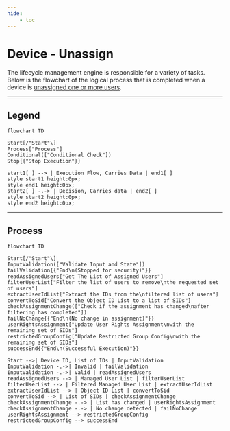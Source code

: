 ```yaml
---
hide:
    - toc
---
```

# Device - Unassign

The lifecycle management engine is responsible for a variety of tasks. Below is the flowchart of the logical process that is completed when a device is [unassigned one or more users](../../../Getting-Started/Usage-Guide/Lifecycle-Management/Device/3-Unassign.md).

---

## Legend

``` mermaid
flowchart TD

Start[/"Start"\]
Process["Process"]
Conditional(["Conditional Check"])
Stop{{"Stop Execution"}}

start1[ ] --> | Execution Flow, Carries Data | end1[ ]
style start1 height:0px;
style end1 height:0px;
start2[ ] -.-> | Decision, Carries data | end2[ ]
style start2 height:0px;
style end2 height:0px;
```

---

## Process

``` mermaid
flowchart TD

Start[/"Start"\]
InputValidation(["Validate Input and State"])
failValidation{{"End\n(Stopped for security)"}}
readAssignedUsers["Get The List of Assigned Users"]
filterUserList["Filter the list of users to remove\nthe requested set of users"]
extractUserIdList["Extract the IDs from the\nfiltered list of users"]
convertToSid["Convert the Object ID List to a list of SIDs"]
checkAssignmentChange(["Check if the assignment has changed\nafter filtering has completed"])
failNoChange{{"End\n(No change in assignment)"}}
userRightsAssignment["Update User Rights Assignment\nwith the remaining set of SIDs"]
restrictedGroupConfig["Update Restricted Group Config\nwith the remaining set of SIDs"]
successEnd{{"End\n(Successful Execution)"}}

Start -->| Device ID, List of IDs | InputValidation
InputValidation -.->| Invalid | failValidation
InputValidation -.->| Valid | readAssignedUsers
readAssignedUsers --> | Managed User List | filterUserList
filterUserList --> | Filtered Managed User List | extractUserIdList
extractUserIdList --> | Object ID List | convertToSid
convertToSid --> | List of SIDs | checkAssignmentChange
checkAssignmentChange -.-> | List has changed | userRightsAssignment
checkAssignmentChange -.-> | No change detected | failNoChange
userRightsAssignment --> restrictedGroupConfig
restrictedGroupConfig --> successEnd
```
